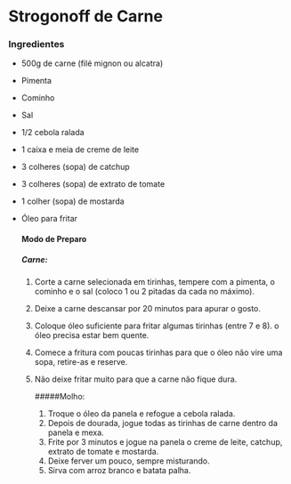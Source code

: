 # Strogonoff de Carne

### Ingredientes

- 500g de carne (filé mignon ou alcatra)

- Pimenta

- Cominho

- Sal

- 1/2 cebola ralada

- 1 caixa e meia de creme de leite

- 3 colheres (sopa) de catchup

- 3 colheres (sopa) de extrato de tomate

- 1 colher (sopa) de mostarda

- Óleo para fritar

  #### Modo de Preparo

  ##### Carne:

  1. Corte a carne selecionada em tirinhas, tempere com a pimenta, o cominho e o sal (coloco 1 ou 2 pitadas da cada no máximo).

  2. Deixe a carne descansar por 20 minutos para apurar o gosto.

  3. Coloque óleo suficiente para fritar algumas tirinhas (entre 7 e 8). o óleo precisa estar bem quente.

  4. Comece a fritura com poucas tirinhas para que o óleo não vire uma sopa, retire-as e reserve.

  5. Não deixe fritar muito para que a carne não fique dura.

     #####Molho:

     1. Troque o óleo da panela e refogue a cebola ralada.
     2. Depois de dourada, jogue todas as tirinhas de carne dentro da panela e mexa.
     3. Frite por 3 minutos e jogue na panela o creme de leite, catchup, extrato de tomate e mostarda.
     4. Deixe ferver um pouco, sempre misturando.
     5. Sirva com arroz branco e batata palha.

     ​